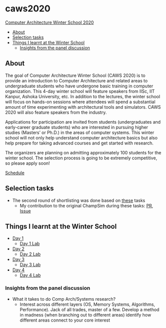 # caws2020

[Computer Architecture Winter School 2020](https://www.chips.pes.edu/caws2020)

- [About](#about)
- [Selection tasks](#selection-tasks)
- [Things I learnt at the Winter School](#things-i-learnt-at-the-winter-school)
  - [Insights from the panel discussion](#insights-from-the-panel-discussion)

## About

The goal of Computer Architecture Winter School (CAWS 2020) is to provide an introduction to Computer Architecture and related areas to undergraduate students who have undergone basic training in computer organization. This 4-day winter school will feature speakers from IISc, IIT Kanpur, Ashoka University, etc. In addition to the lectures, the winter school will focus on hands-on sessions where attendees will spend a substantial amount of time experimenting with architectural tools and simulators. CAWS 2020 will also feature speakers from the industry.

Applications for participation are invited from students (undergraduates and early-career graduate students) who are interested in pursuing higher studies (Masters’ or Ph.D.) in the areas of computer systems. This winter school will not only help understand computer architecture basics but also help prepare for taking advanced courses and get started with research.

The organizers are planning on admitting approximately 100 students for the winter school. The selection process is going to be extremely competitive, so please apply soon!

[Schedule](./caws_schedule.pdf)

## Selection tasks

- The second round of shortlisting was done based on [these](./selection_task/README.md) tasks
  - My contribution to the original ChampSim during these tasks: [PR](https://github.com/ChampSim/ChampSim/pull/103), [Issue](https://github.com/ChampSim/ChampSim/issues/102)

## Things I learnt at the Winter School

- [Day 1](./day1/README.md)
  - [Day 1 Lab](./day/lab_day1/)
- [Day 2](./day2/README.md)
  - [Day 2 Lab](./day/lab_day2/)
- [Day 3](./day3/README.md)
  - [Day 3 Lab](./day/lab_day3/)
- [Day 4](./day4/README.md)
  - [Day 4 Lab](./day/lab_day4/)

### Insights from the panel discussion

- What it takes to do Comp Arch/Systems research?
  - Interest across different layers (OS, Memory Systems, Algorithms, Performance). Jack of all trades, master of a few. Develop a method in madness (when branching out to different areas) identify how different areas connect to your core interest